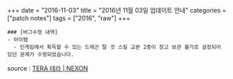 +++
date = "2016-11-03"
title = "2016년 11월 03일 업데이트 안내"
categories = ["patch notes"]
tags = ["2016", "raw"]
+++

```
### [버그수정 내역]
- 아이템
  - 인게임에서 획득할 수 있는 드래곤 탈 것 스킬 교본 2종이 창고 보관 불가로 설정되어 있던 문제가 수정되었습니다.
```

source : [TERA 테라 | NEXON](http://tera.nexon.com/news/update/view.aspx?n4articlesn=)
